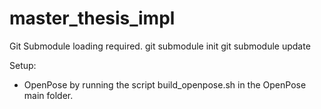 # master_thesis_impl

Git Submodule loading required.
    git submodule init
    git submodule update

Setup:
- OpenPose by running the script build_openpose.sh in the OpenPose main folder.

